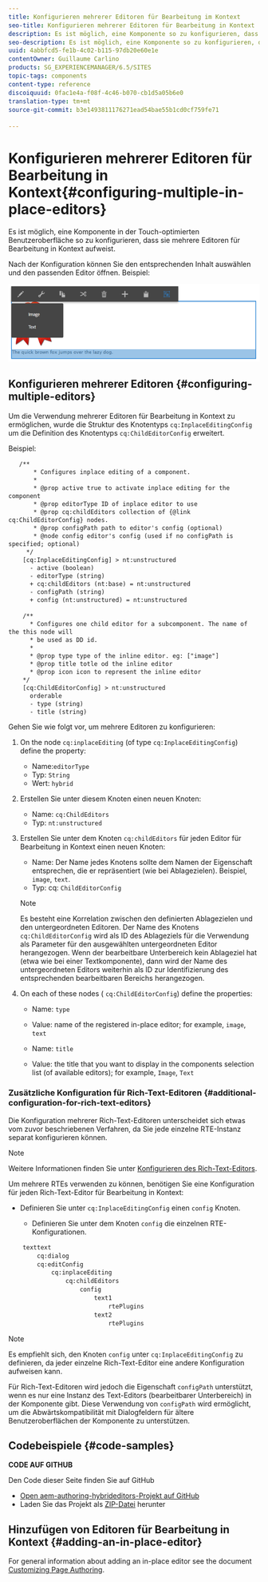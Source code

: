 ```yaml
---
title: Konfigurieren mehrerer Editoren für Bearbeitung im Kontext
seo-title: Konfigurieren mehrerer Editoren für Bearbeitung in Kontext
description: Es ist möglich, eine Komponente so zu konfigurieren, dass sie mehrere Editoren für Bearbeitung in Kontext aufweist.
seo-description: Es ist möglich, eine Komponente so zu konfigurieren, dass sie mehrere Editoren für Bearbeitung in Kontext aufweist.
uuid: 4abbfcd5-fe1b-4c02-b115-97db20e60e1e
contentOwner: Guillaume Carlino
products: SG_EXPERIENCEMANAGER/6.5/SITES
topic-tags: components
content-type: reference
discoiquuid: 0fac1e4a-f08f-4c46-b070-cb1d5a05b6e0
translation-type: tm+mt
source-git-commit: b3e1493811176271ead54bae55b1cd0cf759fe71

---
```



# Konfigurieren mehrerer Editoren für Bearbeitung in Kontext{#configuring-multiple-in-place-editors}

Es ist möglich, eine Komponente in der Touch-optimierten Benutzeroberfläche so zu konfigurieren, dass sie mehrere Editoren für Bearbeitung in Kontext aufweist.

Nach der Konfiguration können Sie den entsprechenden Inhalt auswählen und den passenden Editor öffnen. Beispiel:

![chlimage_1-8](assets/chlimage_1-8a.png)

## Konfigurieren mehrerer Editoren {#configuring-multiple-editors}

Um die Verwendung mehrerer Editoren für Bearbeitung in Kontext zu ermöglichen, wurde die Struktur des Knotentyps `cq:InplaceEditingConfig` um die Definition des Knotentyps `cq:ChildEditorConfig` erweitert.

Beispiel:

```
   /**
       * Configures inplace editing of a component.
       *
       * @prop active true to activate inplace editing for the component
       * @prop editorType ID of inplace editor to use
       * @prop cq:childEditors collection of {@link cq:ChildEditorConfig} nodes.
       * @prop configPath path to editor's config (optional)
       * @node config editor's config (used if no configPath is specified; optional)
     */
    [cq:InplaceEditingConfig] > nt:unstructured
      - active (boolean)
      - editorType (string)
      + cq:childEditors (nt:base) = nt:unstructured
      - configPath (string)
      + config (nt:unstructured) = nt:unstructured

    /**
      * Configures one child editor for a subcomponent. The name of the this node will
      * be used as DD id.
      *
      * @prop type type of the inline editor. eg: ["image"]
      * @prop title totle od the inline editor
      * @prop icon icon to represent the inline editor
    */
    [cq:ChildEditorConfig] > nt:unstructured
      orderable
      - type (string)
      - title (string)
```

Gehen Sie wie folgt vor, um mehrere Editoren zu konfigurieren:

1. On the node `cq:inplaceEditing` (of type `cq:InplaceEditingConfig`) define the property:

   * Name:`editorType`
   * Typ: `String`
   * Wert: `hybrid`

1. Erstellen Sie unter diesem Knoten einen neuen Knoten:

   * Name: `cq:ChildEditors`
   * Typ: `nt:unstructured`

1. Erstellen Sie unter dem Knoten `cq:childEditors` für jeden Editor für Bearbeitung in Kontext einen neuen Knoten:

   * Name: Der Name jedes Knotens sollte dem Namen der Eigenschaft entsprechen, die er repräsentiert (wie bei Ablagezielen). Beispiel, `image`, `text`.
   * Typ: cq: `ChildEditorConfig`
   >[!NOTE]
   >
   >Es besteht eine Korrelation zwischen den definierten Ablagezielen und den untergeordneten Editoren. Der Name des Knotens `cq:ChildEditorConfig` wird als ID des Ablageziels für die Verwendung als Parameter für den ausgewählten untergeordneten Editor herangezogen. Wenn der bearbeitbare Unterbereich kein Ablageziel hat (etwa wie bei einer Textkomponente), dann wird der Name des untergeordneten Editors weiterhin als ID zur Identifizierung des entsprechenden bearbeitbaren Bereichs herangezogen.

1. On each of these nodes ( `cq:ChildEditorConfig`) define the properties:

   * Name: `type`
   * Value: name of the registered in-place editor; for example, `image`, `text`

   * Name: `title`
   * Value: the title that you want to display in the components selection list (of available editors); for example, `Image`, `Text`

### Zusätzliche Konfiguration für Rich-Text-Editoren {#additional-configuration-for-rich-text-editors}

Die Konfiguration mehrerer Rich-Text-Editoren unterscheidet sich etwas vom zuvor beschriebenen Verfahren, da Sie jede einzelne RTE-Instanz separat konfigurieren können.

>[!NOTE]
>
>Weitere Informationen finden Sie unter [Konfigurieren des Rich-Text-Editors](/help/sites-administering/rich-text-editor.md).

Um mehrere RTEs verwenden zu können, benötigen Sie eine Konfiguration für jeden Rich-Text-Editor für Bearbeitung in Kontext:

* Definieren Sie unter `cq:InplaceEditingConfig` einen `config` Knoten.

   * Definieren Sie unter dem Knoten `config` die einzelnen RTE-Konfigurationen.

```xml
    texttext
        cq:dialog
        cq:editConfig
            cq:inplaceEditing
                cq:childEditors
                    config
                        text1
                            rtePlugins
                        text2
                            rtePlugins
```

>[!NOTE]
>
>Es empfiehlt sich, den Knoten `config` unter `cq:InplaceEditingConfig` zu definieren, da jeder einzelne Rich-Text-Editor eine andere Konfiguration aufweisen kann.
>
>Für Rich-Text-Editoren wird jedoch die Eigenschaft `configPath` unterstützt, wenn es nur eine Instanz des Text-Editors (bearbeitbarer Unterbereich) in der Komponente gibt. Diese Verwendung von `configPath` wird ermöglicht, um die Abwärtskompatibilität mit Dialogfeldern für ältere Benutzeroberflächen der Komponente zu unterstützen.

## Codebeispiele {#code-samples}

**CODE AUF GITHUB**

Den Code dieser Seite finden Sie auf GitHub

* [Open aem-authoring-hybrideditors-Projekt auf GitHub](https://github.com/Adobe-Marketing-Cloud/aem-authoring-hybrideditors)
* Laden Sie das Projekt als [ZIP-Datei](https://github.com/Adobe-Marketing-Cloud/aem-authoring-hybrideditors/archive/master.zip) herunter

## Hinzufügen von Editoren für Bearbeitung in Kontext {#adding-an-in-place-editor}

For general information about adding an in-place editor see the document [Customizing Page Authoring](/help/sites-developing/customizing-page-authoring-touch.md#add-new-in-place-editor).
